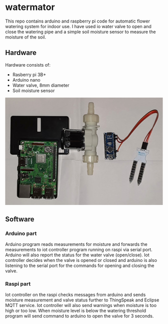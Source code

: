 # watermator
This repo contains arduino and raspberry pi code for automatic flower watering system for indoor use. I have used io water valve to open and close the watering pipe and a simple soil moisture sensor to measure the moisture of the soil.

## Hardware
Hardware consists of:
* Rasberry pi 3B+
* Arduino nano
* Water valve, 8mm diameter
* Soil moisture sensor

![Image of hardware components](watermator_parts_gh.jpg)

## Software
### Arduino part
Arduino program reads measurements for moisture and forwards the measurements to iot controller program running on raspi via serial port. Arduino will also report the status for the water valve (open/close). Iot controller decides when the valve is opened or closed and arduino is also listening to the serial port for the commands for opening and closing the valve.

### Raspi part
Iot controller on the raspi checks messages from arduino and sends moisture measurement and valve status further to ThingSpeak and Eclipse MQTT service. Iot controller will also send warnings when moisture is too high or too low. When moisture level is below the watering threshold program will send command to arduino to open the valve for 3 seconds.
